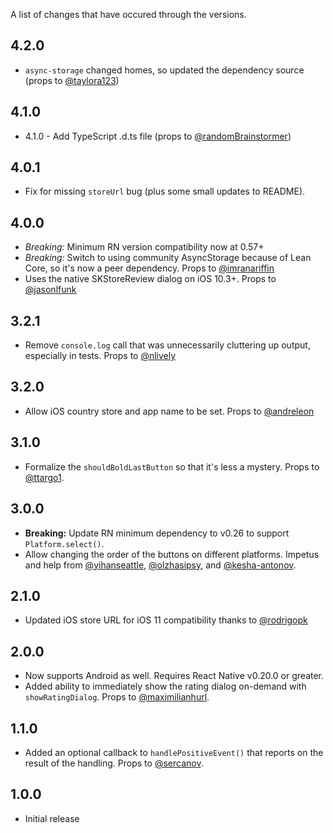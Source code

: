 A list of changes that have occured through the versions.

4.2.0
-----

- `async-storage` changed homes, so updated the dependency source (props to [@taylora123](https://github.com/taylora123]))

4.1.0
-----

- 4.1.0 - Add TypeScript .d.ts file (props to [@randomBrainstormer](https://github.com/randomBrainstormer))

4.0.1
-----

- Fix for missing `storeUrl` bug (plus some small updates to README).

4.0.0
-----

- *Breaking:* Minimum RN version compatibility now at 0.57+
- *Breaking:* Switch to using community AsyncStorage because of Lean Core, so it's now a peer dependency. Props to [@imranariffin](https://github.com/imranariffin)
- Uses the native SKStoreReview dialog on iOS 10.3+. Props to [@jasonlfunk](https://github.com/jasonlfunk)

3.2.1
-----

- Remove `console.log` call that was unnecessarily cluttering up output, especially in tests. Props to [@nlively](https://github.com/nlively)

3.2.0
-----

- Allow iOS country store and app name to be set. Props to [@andreleon](https://github.com/andreleon)

3.1.0
-----

- Formalize the `shouldBoldLastButton` so that it's less a mystery. Props to [@ttargo1](https://github.com/ttargo1).

3.0.0
-----

- **Breaking:** Update RN minimum dependency to v0.26 to support `Platform.select()`.
- Allow changing the order of the buttons on different platforms. Impetus and help from [@yihanseattle](https://github.com/yihanseattle), [@olzhasipsy](https://github.com/olzhasipsy), and [@kesha-antonov](https://github.com/kesha-antonov).

2.1.0
-----

- Updated iOS store URL for iOS 11 compatibility thanks to [@rodrigopk](https://github.com/rodrigopk)

2.0.0
-----

- Now supports Android as well. Requires React Native v0.20.0 or greater.
- Added ability to immediately show the rating dialog on-demand with `showRatingDialog`. Props to [@maximilianhurl](https://github.com/maximilianhurl).


1.1.0
-----

- Added an optional callback to `handlePositiveEvent()` that reports on the result of the handling. Props to [@sercanov](https://github.com/sercanov).


1.0.0
-----

- Initial release
